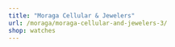 ```yaml
---
title: "Moraga Cellular & Jewelers"
url: /moraga/moraga-cellular-and-jewelers-3/
shop: watches
---
```

